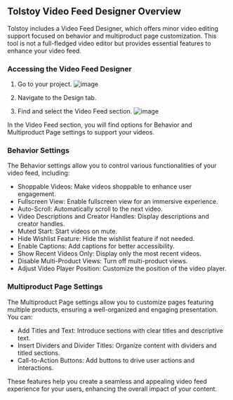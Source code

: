 ## Tolstoy Video Feed Designer Overview

Tolstoy includes a Video Feed Designer, which offers minor video editing support focused on behavior and multiproduct page customization. This tool is not a full-fledged video editor but provides essential features to enhance your video feed.

### Accessing the Video Feed Designer

1. Go to your project.
![image](https://github.com/user-attachments/assets/9b0d6d80-d838-4d5e-88dd-9def4dece0a7)

2. Navigate to the Design tab.

3. Find and select the Video Feed section.
![image](https://github.com/user-attachments/assets/1a2e6c2e-9a6b-45f8-8d22-a53231da1400)

In the Video Feed section, you will find options for Behavior and Multiproduct Page settings to support your videos.

### Behavior Settings

The Behavior settings allow you to control various functionalities of your video feed, including:

- Shoppable Videos: Make videos shoppable to enhance user engagement.
- Fullscreen View: Enable fullscreen view for an immersive experience.
- Auto-Scroll: Automatically scroll to the next video.
- Video Descriptions and Creator Handles: Display descriptions and creator handles.
- Muted Start: Start videos on mute.
- Hide Wishlist Feature: Hide the wishlist feature if not needed.
- Enable Captions: Add captions for better accessibility.
- Show Recent Videos Only: Display only the most recent videos.
- Disable Multi-Product Views: Turn off multi-product views.
- Adjust Video Player Position: Customize the position of the video player.

### Multiproduct Page Settings

The Multiproduct Page settings allow you to customize pages featuring multiple products, ensuring a well-organized and engaging presentation. You can:

- Add Titles and Text: Introduce sections with clear titles and descriptive text.
- Insert Dividers and Divider Titles: Organize content with dividers and titled sections.
- Call-to-Action Buttons: Add buttons to drive user actions and interactions.

These features help you create a seamless and appealing video feed experience for your users, enhancing the overall impact of your content.